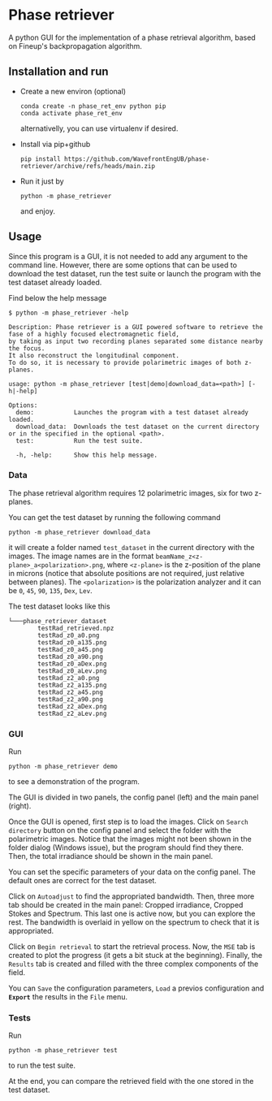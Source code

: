 # Phase retriever
A python GUI for the implementation of a phase retrieval algorithm, based on 
Fineup's backpropagation algorithm. 

## Installation and run

* Create a new environ (optional)

    ```
    conda create -n phase_ret_env python pip
    conda activate phase_ret_env
    ```
    alternativelly, you can use virtualenv if desired.


* Install via pip+github

    ```
    pip install https://github.com/WavefrontEngUB/phase-retriever/archive/refs/heads/main.zip
    ```
     
* Run it just by

    ```
    python -m phase_retriever
    ```
    and enjoy.

## Usage

Since this program is a GUI, it is not needed to add any argument to the command line.
However, there are some options that can be used to download the test dataset, 
run the test suite or launch the program with the test dataset already loaded.

Find below the help message
```
$ python -m phase_retriever -help

Description: Phase retriever is a GUI powered software to retrieve the fase of a highly focused electromagnetic field,
by taking as input two recording planes separated some distance nearby the focus.                                     
It also reconstruct the longitudinal component.                                                                       
To do so, it is necessary to provide polarimetric images of both z-planes.                                            

usage: python -m phase_retriever [test|demo|download_data=<path>] [-h|-help]

Options:
  demo:           Launches the program with a test dataset already loaded.
  download_data:  Downloads the test dataset on the current directory or in the specified in the optional <path>.
  test:           Run the test suite.

  -h, -help:      Show this help message.
```

### Data

The phase retrieval algorithm requires 12 polarimetric images, six for two z-planes.

You can get the test dataset by running the following command
    

    python -m phase_retriever download_data

it will create a folder named `test_dataset` in the current directory with the images.
The image names are in the format `beamName_z<z-plane>_a<polarization>.png`, 
where `<z-plane>` is the z-position of the plane in microns
(notice that absolute positions are not required, just relative between planes).
The `<polarization>` is the polarization analyzer and it can be 
`0`, `45`, `90`, `135`, `Dex`, `Lev`.

The test dataset looks like this
```
└───phase_retriever_dataset
        testRad_retrieved.npz
        testRad_z0_a0.png
        testRad_z0_a135.png
        testRad_z0_a45.png
        testRad_z0_a90.png
        testRad_z0_aDex.png
        testRad_z0_aLev.png
        testRad_z2_a0.png
        testRad_z2_a135.png
        testRad_z2_a45.png
        testRad_z2_a90.png
        testRad_z2_aDex.png
        testRad_z2_aLev.png

```


### GUI

Run

    python -m phase_retriever demo

to see a demonstration of the program.

The GUI is divided in two panels, the config panel (left) and the main panel (right).

Once the GUI is opened, first step is to load the images. Click on `Search directory`
button on the config panel and select the folder with the polarimetric images.
Notice that the images might not been shown in the folder dialog (Windows issue), 
but the program should find they there.
Then, the total irradiance should be shown in the main panel.

You can set the specific parameters of your data on the config panel.
The default ones are correct for the test dataset.

Click on `Autoadjust` to find the appropriated bandwidth.
Then, three more tab should be created in the main panel: Cropped irradiance, 
Cropped Stokes and Spectrum. This last one is active now, but you can explore the rest.
The bandwidth is overlaid in yellow on the spectrum to check that it is appropriated.

Click on `Begin retrieval` to start the retrieval process.
Now, the `MSE` tab is created to plot the progress (it gets a bit stuck at the beginning).
Finally, the `Results` tab is created and filled with the three complex components 
of the field.

You can `Save` the configuration parameters, `Load` a previos configuration and 
**`Export`** the results in the `File` menu.


### Tests

Run

    python -m phase_retriever test

to run the test suite.

At the end, you can compare the retrieved field with the one stored in the test dataset.